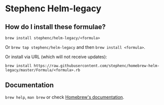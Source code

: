 # Stephenc Helm-legacy

## How do I install these formulae?
`brew install stephenc/helm-legacy/<formula>`

Or `brew tap stephenc/helm-legacy` and then `brew install <formula>`.

Or install via URL (which will not receive updates):

```
brew install https://raw.githubusercontent.com/stephenc/homebrew-helm-legacy/master/Formula/<formula>.rb
```

## Documentation
`brew help`, `man brew` or check [Homebrew's documentation](https://docs.brew.sh).

